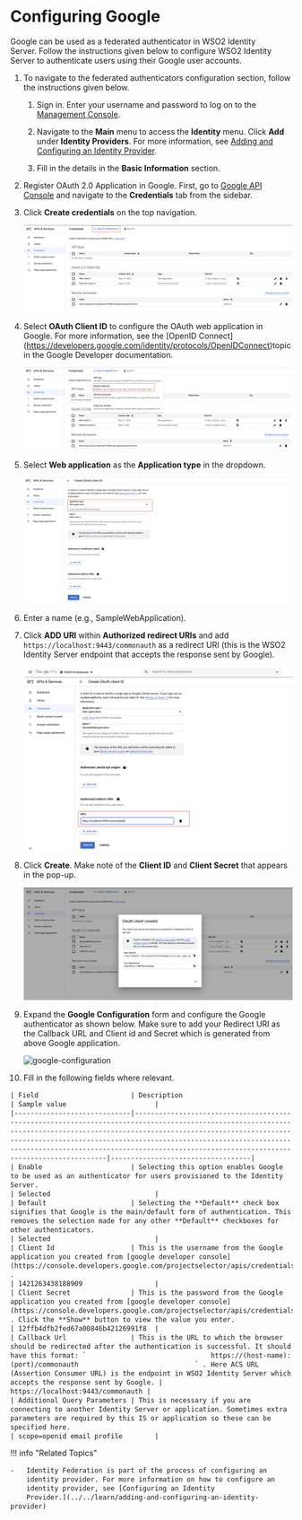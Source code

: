# Configuring Google

Google can be used as a federated authenticator in WSO2 Identity
Server. Follow the instructions given below to configure WSO2 Identity Server to authenticate users using their Google user accounts.

1.  To navigate to the federated authenticators configuration section, follow the instructions given below.
    1.  Sign in. Enter your username and password to log on to the [Management Console](../../setup/getting-started-with-the-management-console).
        
    2.  Navigate to the **Main** menu to access the **Identity** menu. Click **Add** under **Identity Providers**. For more information, see [Adding and Configuring an Identity Provider](../../learn/adding-and-configuring-an-identity-provider).
        
    3.  Fill in the details in the **Basic Information** section. 

2.  Register OAuth 2.0 Application in Google. First, go to [Google API Console](https://console.developers.google.com)
    and navigate to the **Credentials** tab from the sidebar. 
    
3.  Click **Create credentials** on the top navigation.

    ![create-credentials](../assets/img/learn/create-credentials.png)

4.  Select **OAuth Client ID** to configure the OAuth web application in Google. For more information, see the [OpenID Connect] (https://developers.google.com/identity/protocols/OpenIDConnect)topic in the Google Developer documentation.
      
    ![register-oauth2](../assets/img/learn/oauth-clientid.png)

5.  Select **Web application** as the **Application type** in the dropdown. 

    ![choose-application-type](../assets/img/learn/choose-application-type.png)
     
6.  Enter a name (e.g., SampleWebApplication). 
      
7.  Click **ADD URI** within **Authorized redirect URIs** and add `https://localhost:9443/commonauth` as a redirect URI (this is the WSO2 Identity Server endpoint that accepts the response sent by Google).  

    ![redirect-uris](../assets/img/learn/redirect-uris.png)

8.  Click **Create**. Make note of the **Client ID** and **Client Secret** that appears in the pop-up. 

    ![client-details](../assets/img/learn/client-details.png)

9.  Expand the **Google Configuration** form and configure the Google
    authenticator as shown below. Make sure to add your Redirect URI as
    the Callback URL and Client id and Secret which is generated from
    above Google application. 
    
    ![google-configuration](../assets/img/tutorials/google-configuration.png)
    
10.  Fill in the following fields where relevant.

    | Field                       | Description                                                                                                                                                                                                                                                                                                                                           | Sample value                      |
    |-----------------------------|-------------------------------------------------------------------------------------------------------------------------------------------------------------------------------------------------------------------------------------------------------------------------------------------------------------------------------------------------------|-----------------------------------|
    | Enable                      | Selecting this option enables Google to be used as an authenticator for users provisioned to the Identity Server.                                                                                                                                                                                                                                     | Selected                          |
    | Default                     | Selecting the **Default** check box signifies that Google is the main/default form of authentication. This removes the selection made for any other **Default** checkboxes for other authenticators.                                                                                                                                                  | Selected                          |
    | Client Id                   | This is the username from the Google application you created from [google developer console](https://console.developers.google.com/projectselector/apis/credentials) .                                                                                                                                                                                | 1421263438188909                  |
    | Client Secret               | This is the password from the Google application you created from [google developer console](https://console.developers.google.com/projectselector/apis/credentials) . Click the **Show** button to view the value you enter.                                                                                                                         | 12ffb4dfb2fed67a00846b42126991f8  |
    | Callback Url                | This is the URL to which the browser should be redirected after the authentication is successful. It should have this format: `                               https://(host-name):(port)/commonauth                             ` . Here ACS URL (Assertion Consumer URL) is the endpoint in WSO2 Identity Server which accepts the response sent by Google. | https://localhost:9443/commonauth |
    | Additional Query Parameters | This is necessary if you are connecting to another Identity Server or application. Sometimes extra parameters are required by this IS or application so these can be specified here.                                                                                                                                                                  | scope=openid email profile        |

!!! info "Related Topics"

	-   Identity Federation is part of the process of configuring an
		identity provider. For more information on how to configure an
		identity provider, see [Configuring an Identity
		Provider.](../../learn/adding-and-configuring-an-identity-provider)
